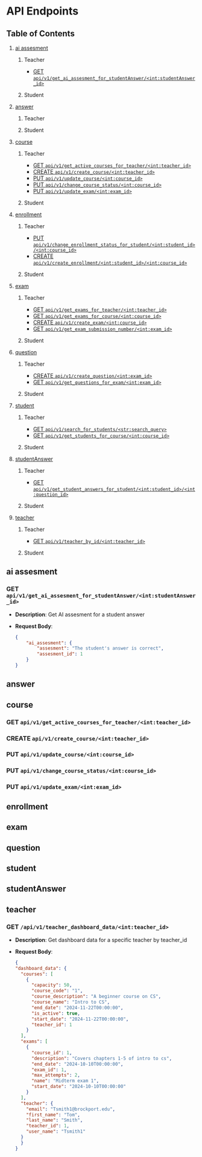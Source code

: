 # API Endpoints

## Table of Contents
1. [ai assesment](#ai-assesment)

    1. Teacher
        - [GET `api/v1/get_ai_assesment_for_studentAnswer/<int:studentAnswer_id>`](#get-apiv1get_ai_assesment_for_studentAnswerintstudentAnswer_id)

    2. Student


2. [answer](#answer)

    1. Teacher

    2. Student


3. [course](#course)

    1. Teacher
        - [GET `api/v1/get_active_courses_for_teacher/<int:teacher_id>`](#get-apiv1get_active_courses_for_teacherintteacher_id)
        - [CREATE `api/v1/create_course/<int:teacher_id>`](#create-apiv1create_courseintteacher_id)
        - [PUT `api/v1/update_course/<int:course_id>`](#put-apiv1update_courseintcourse_id)
        - [PUT `api/v1/change_course_status/<int:course_id>`](#put-apiv1change_course_statusintcourse_id)
        - [PUT `api/v1/update_exam/<int:exam_id>`](#put-apiv1update_examintexam_id)

    2. Student


4. [enrollment](#enrollment)
    1. Teacher
        - [PUT `api/v1/change_enrollment_status_for_student/<int:student_id>/<int:course_id>`](#put-apiv1change_enrollment_status_for_studentintstudent_idintcourse_id)
        - [CREATE `api/v1/create_enrollment/<int:student_id>/<int:course_id>`](#create-apiv1create_enrollmentintstudent_idintcourse_id)

    2. Student


5. [exam](#exam)
    1. Teacher
        - [GET `api/v1/get_exams_for_teacher/<int:teacher_id>`](#get-apiv1get_exams_for_teacherintteacher_id)
        - [GET `api/v1/get_exams_for_course/<int:course_id>`](#get-apiv1get_exams_for_courseintcourse_id)
        - [CREATE `api/v1/create_exam/<int:course_id>`](#create-apiv1create_examintcourse_id)
        - [GET `api/v1/get_exam_submission_number/<int:exam_id>`](#get-apiv1get_exam_submission_numberintexam_id)

    2. Student




6. [question](#question)
    1. Teacher
        - [CREATE `api/v1/create_question/<int:exam_id>`](#create-apiv1create_questionintexam_id)
        - [GET `api/v1/get_questions_for_exam/<int:exam_id>`](#get-apiv1get_questions_for_examintexam_id)

    2. Student




7. [student](#student)
    1. Teacher
        - [GET `api/v1/search_for_students/<str:search_query>`](#get-apiv1search_for_studentsstrsearch_query)
        - [GET `api/v1/get_students_for_course/<int:course_id>`](#get-apiv1get_students_for_courseintcourse_id)

    2. Student



8. [studentAnswer](#studentAnswer)
    1. Teacher
        - [GET `api/v1/get_student_answers_for_student/<int:student_id>/<int:question_id>`](#get-apiv1get_student_answers_for_studentintstudent_idintquestion_id)

    2. Student




9. [teacher](#teacher)
    1. Teacher
        - [GET `api/v1/teacher_by_id/<int:teacher_id>`](#get-apiv1teacher_by_idintteacher_id)

    2. Student






## ai assesment

### GET `api/v1/get_ai_assesment_for_studentAnswer/<int:studentAnswer_id>`

- **Description**: Get AI assesment for a student answer

- **Request Body**:
    ```json
    {
        "ai_assesment": {
            "assesment": "The student's answer is correct",
            "assesment_id": 1
        }
    }
    ```

## answer

## course

### GET `api/v1/get_active_courses_for_teacher/<int:teacher_id>`

### CREATE `api/v1/create_course/<int:teacher_id>`

### PUT `api/v1/update_course/<int:course_id>`

### PUT `api/v1/change_course_status/<int:course_id>`

### PUT `api/v1/update_exam/<int:exam_id>`

## enrollment

## exam

## question


## student

## studentAnswer


## teacher

### GET `/api/v1/teacher_dashboard_data/<int:teacher_id>`

- **Description**: Get dashboard data for a specific teacher by teacher_id

- **Request Body**:
  ```json 
  {
  "dashboard_data": {
    "courses": [
      {
        "capacity": 50,
        "course_code": "1",
        "course_description": "A beginner course on CS",
        "course_name": "Intro to CS",
        "end_date": "2024-11-22T00:00:00",
        "is_active": true,
        "start_date": "2024-11-22T00:00:00",
        "teacher_id": 1
      }
    ],
    "exams": [
      {
        "course_id": 1,
        "description": "Covers chapters 1-5 of intro to cs",
        "end_date": "2024-10-10T00:00:00",
        "exam_id": 1,
        "max_attempts": 2,
        "name": "Midterm exam 1",
        "start_date": "2024-10-10T00:00:00"
      }
    ],
    "teacher": {
      "email": "Tsmith1@brockport.edu",
      "first_name": "Tom",
      "last_name": "Smith",
      "teacher_id": 1,
      "user_name": "Tsmith1"
    }
    }
  }
  ```

